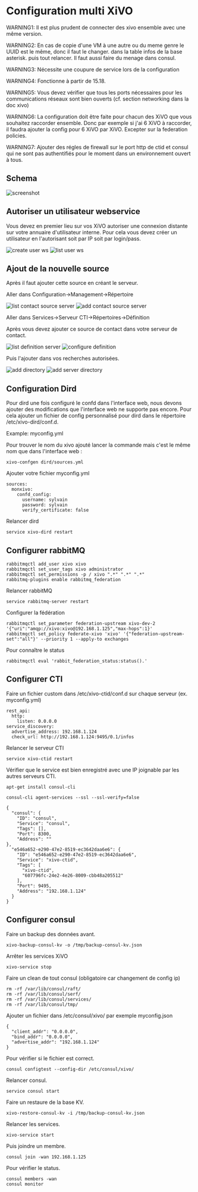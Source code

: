 Configuration multi XiVO
========================

WARNING1: Il est plus prudent de connecter des xivo ensemble avec une même version.

WARNING2: En cas de copie d'une VM à une autre ou du meme genre le UUID est le même, donc il faut le changer. dans la table infos de la base asterisk. puis tout relancer. Il faut aussi faire du menage dans consul.

WARNING3: Nécessite une coupure de service lors de la configuration

WARNING4: Fonctionne à partir de 15.18.

WARNING5: Vous devez vérifier que tous les ports nécessaires pour les communications réseaux sont bien ouverts (cf. section networking dans la doc xivo)

WARNING6: La configuration doit être faite pour chacun des XiVO que vous souhaitez raccorder ensemble. Donc par exemple si j'ai 6 XiVO à raccorder, il faudra ajouter la config pour 6 XiVO par XiVO. Excepter sur la federation policies.

WARNING7: Ajouter des régles de firewall sur le port http de ctid et consul qui ne sont pas authentifiés pour le moment dans un environnement ouvert à tous.

Schema
------

![screenshot](/schemas/xivo_n2.png?raw=true "schema")

Autoriser un utilisateur webservice
------------------------------------

Vous devez en premier lieu sur vos XiVO autoriser une connexion distante sur votre annuaire d'utilisateur interne. Pour cela vous devez créer un utilisateur en l'autorisant soit par IP soit par login/pass.

![create user ws](/screenshots/create_user_ws.png?raw=true "create user ws")
![list user ws](/screenshots/user_ws.png?raw=true "list user ws")

Ajout de la nouvelle source
---------------------------

Après il faut ajouter cette source en créant le serveur.

Aller dans Configuration->Management->Répertoire

![list contact source server](/screenshots/list_contact_source_server.png?raw=true "list contact source server")
![add contact source server](/screenshots/add_contact_source_server.png?raw=true "add contact source server")

Aller dans Services->Serveur CTI->Répertoires->Définition

Après vous devez ajouter ce source de contact dans votre serveur de contact.

![list definition server](/screenshots/definition_server.png?raw=true "list definition server")
![configure definition](/screenshots/configure_definition.png?raw=true "configure definition")

Puis l'ajouter dans vos recherches autorisées.

![add directory](/screenshots/add_directory.png?raw=true "add directory")
![add server directory](/screenshots/add_server_directory.png?raw=true "add server directory")


Configuration Dird
------------------

Pour dird une fois configuré le confd dans l'interface web, nous devons ajouter des modifications que l'interface web ne supporte pas encore. Pour cela ajouter un fichier de config personnalisé pour dird dans le répertoire /etc/xivo-dird/conf.d.

Example: myconfig.yml

Pour trouver le nom du xivo ajouté lancer la commande mais c'est le même nom que dans l'interface web :

    xivo-confgen dird/sources.yml
    
Ajouter votre fichier myconfig.yml

    sources:
      monxivo:
        confd_config:
          username: sylvain
          password: sylvain
          verify_certificate: false

Relancer dird

    service xivo-dird restart

Configurer rabbitMQ
-------------------

    rabbitmqctl add_user xivo xivo
    rabbitmqctl set_user_tags xivo administrator
    rabbitmqctl set_permissions -p / xivo ".*" ".*" ".*"
    rabbitmq-plugins enable rabbitmq_federation

Relancer rabbitMQ

    service rabbitmq-server restart

Configurer la fédération

    rabbitmqctl set_parameter federation-upstream xivo-dev-2 '{"uri":"amqp://xivo:xivo@192.168.1.125","max-hops":1}'
    rabbitmqctl set_policy federate-xivo 'xivo' '{"federation-upstream-set":"all"}' --priority 1 --apply-to exchanges

Pour connaître le status

    rabbitmqctl eval 'rabbit_federation_status:status().'


Configurer CTI
---------------

Faire un fichier custom dans /etc/xivo-ctid/conf.d sur chaque serveur (ex. myconfig.yml)

    rest_api:
      http:
        listen: 0.0.0.0
    service_discovery:
      advertise_address: 192.168.1.124
      check_url: http://192.168.1.124:9495/0.1/infos

Relancer le serveur CTI

    service xivo-ctid restart

Vérifier que le service est bien enregistré avec une IP joignable par les autres serveurs CTI.

    apt-get install consul-cli

    consul-cli agent-services --ssl --ssl-verify=false

    {
      "consul": {
        "ID": "consul",
        "Service": "consul",
        "Tags": [],
        "Port": 8300,
        "Address": ""
    },
      "e546a652-e290-47e2-8519-ec3642daa6e6": {
        "ID": "e546a652-e290-47e2-8519-ec3642daa6e6",
        "Service": "xivo-ctid",
        "Tags": [
          "xivo-ctid",
          "607796fc-24e2-4e26-8009-cbb48a205512"
        ],
        "Port": 9495,
        "Address": "192.168.1.124"
      }
    }


Configurer consul
-----------------


Faire un backup des données avant.

    xivo-backup-consul-kv -o /tmp/backup-consul-kv.json

Arrêter les services XiVO

    xivo-service stop

Faire un clean de tout consul (obligatoire car changement de config ip)

    rm -rf /var/lib/consul/raft/
    rm -rf /var/lib/consul/serf/
    rm -rf /var/lib/consul/services/
    rm -rf /var/lib/consul/tmp/


Ajouter un fichier dans /etc/consul/xivo/ par exemple myconfig.json

    {
      "client_addr": "0.0.0.0",
      "bind_addr": "0.0.0.0",
      "advertise_addr": "192.168.1.124"
    }

Pour vérifier si le fichier est correct.

    consul configtest --config-dir /etc/consul/xivo/

Relancer consul.

    service consul start

Faire un restaure de la base KV.

    xivo-restore-consul-kv -i /tmp/backup-consul-kv.json

Relancer les services.

    xivo-service start

Puis joindre un membre.

    consul join -wan 192.168.1.125

Pour vérifier le status.

    consul members -wan
    consul monitor
